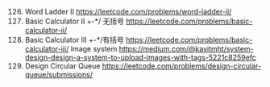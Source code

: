 126. Word Ladder II  https://leetcode.com/problems/word-ladder-ii/  
227. Basic Calculator II +-*/ 无括号 https://leetcode.com/problems/basic-calculator-ii/  
772. Basic Calculator III  +-*/有括号 https://leetcode.com/problems/basic-calculator-iii/ 
Image system https://medium.com/@kavitmht/system-design-design-a-system-to-upload-images-with-tags-5221c8259efc  
622. Design Circular Queue https://leetcode.com/problems/design-circular-queue/submissions/  
